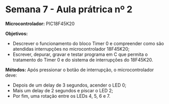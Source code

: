# Semana 7 - Aula prátrica nº 2

**Microcontrolador:** PIC18F45K20

**Objetivos:** 
- Descrever o funcionamento do bloco Timer 0 e compreender como são atendidas interrupções no microcontrolador 18F45K20; 
- Escrever, depurar, gravar e testar programa em C que permita o tratamento do Timer 0 e do sistema de interrupções do 18F45K20.

**Métodos:** Após pressionar o botão de interrupção, o microcontrolador deve:
- Depois de um delay de 3 segundos, acender o LED 0;
- Mais um delay de 2 segundos e piscar o LED 2;
- Por fim, uma rotação entre os LEDs 4, 5, 6 e 7.
